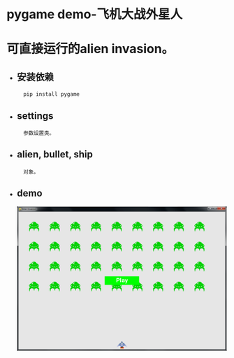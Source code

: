 # pygame demo-飞机大战外星人
# 可直接运行的alien invasion。

- ## 安装依赖
        pip install pygame 

- ## settings
        参数设置类。

- ## alien, bullet, ship
        对象。

- ## demo
    ![demo](/images/demo.png)
